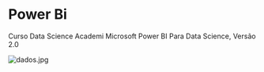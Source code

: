 # Power Bi
 Curso Data Science Academi Microsoft Power BI Para Data Science, Versão 2.0
 
 ![dados.jpg]("")
